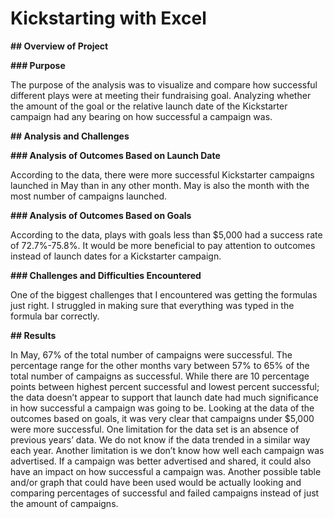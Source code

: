 # Kickstarting with Excel

**## Overview of Project**

**### Purpose**

The purpose of the analysis was to visualize and compare how successful different plays were at meeting their fundraising goal. Analyzing whether the amount of the goal or the relative launch date of the Kickstarter campaign had any bearing on how successful a campaign was.

**## Analysis and Challenges**

**### Analysis of Outcomes Based on Launch Date**

According to the data, there were more successful Kickstarter campaigns launched in May than in any other month. May is also the month with the most number of campaigns launched. 

**### Analysis of Outcomes Based on Goals**

According to the data, plays with goals less than $5,000 had a success rate of 72.7%-75.8%. It would be more beneficial to pay attention to outcomes instead of launch dates for a Kickstarter campaign.

**### Challenges and Difficulties Encountered**

One of the biggest challenges that I encountered was getting the formulas just right. I struggled in making sure that everything was typed in the formula bar correctly. 

**## Results**

In May, 67% of the total number of campaigns were successful. The percentage range for the other months vary between 57% to 65% of the total number of campaigns as successful. While there are 10 percentage points between highest percent successful and lowest percent successful; the data doesn’t appear to support that launch date had much significance in how successful a campaign was going to be.
Looking at the data of the outcomes based on goals, it was very clear that campaigns under $5,000 were more successful. 
One limitation for the data set is an absence of previous years’ data. We do not know if the data trended in a similar way each year. Another limitation is we don’t know how well each campaign was advertised. If a campaign was better advertised and shared, it could also have an impact on how successful a campaign was.
Another possible table and/or graph that could have been used would be actually looking and comparing percentages of successful and failed campaigns instead of just the amount of campaigns.
